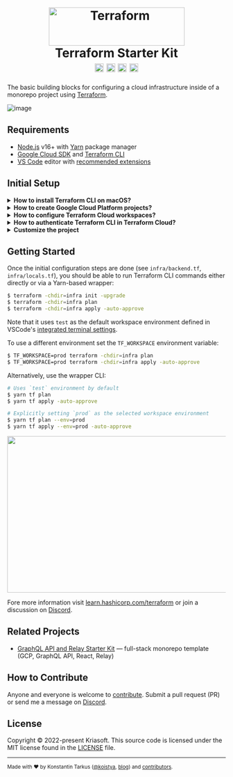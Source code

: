 <h1 align="center">
  <img src="https://www.datocms-assets.com/2885/1620155113-brandhcterraformprimaryattributedcolor.svg" width="313" height="88" alt="Terraform" /><br>
  Terraform Starter Kit
  <br>
  <a href="http://patreon.com/koistya"><img src="https://img.shields.io/badge/dynamic/json?color=%23ff424d&label=Patreon&style=flat-square&query=data.attributes.patron_count&suffix=%20patrons&url=https%3A%2F%2Fwww.patreon.com%2Fapi%2Fcampaigns%2F233228" height="20"></a>
  <a href="https://discord.gg/ZwkR8E3tFm"><img src="https://img.shields.io/discord/643523529131950086?label=Chat&style=flat-square" height="20"></a>
  <a href="https://github.com/kriasoft/terraform-starter-kit/stargazers"><img src="https://img.shields.io/github/stars/kriasoft/terraform-starter-kit.svg?style=social&label=Star&maxAge=3600" height="20"></a>
  <a href="https://twitter.com/koistya"><img src="https://img.shields.io/twitter/follow/koistya.svg?style=social&label=Follow&maxAge=3600" height="20"></a>
</h1>

The basic building blocks for configuring a cloud infrastructure inside of
a monorepo project using [Terraform](https://www.terraform.io/).

![image](https://user-images.githubusercontent.com/197134/151532424-39a65825-5bd3-4730-b2e0-35ec64bb88d3.png)

## Requirements

- [Node.js](https://nodejs.org/en/) v16+ with [Yarn](https://yarnpkg.com/) package manager
- [Google Cloud SDK](https://cloud.google.com/sdk/docs/install) and [Terraform CLI](https://learn.hashicorp.com/tutorials/terraform/install-cli)
- [VS Code](https://code.visualstudio.com/) editor with [recommended extensions](.vscode/extensions.json)

## Initial Setup

<details>
  <summary><b>How to install Terraform CLI on macOS?</b></summary><br>

```bash
$ brew tap hashicorp/tap
$ brew install hashicorp/tap/terraform
$ brew update
$ brew upgrade hashicorp/tap/terraform
$ yarn tf -version
```

</details>

<details>
  <summary><b>How to create Google Cloud Platform projects?</b></summary><br>

Simply navigate to [Google Cloud Resource Manager](https://console.cloud.google.com/cloud-resource-manager)
and create two GCP projects for both `test` (QA) and `prod` (production)
environments, e.g. "example" and "example-test".

Fore more information visit https://cloud.google.com/resource-manager/docs/creating-managing-projects<br>

</details>

<details>
  <summary><b>How to configure Terraform Cloud workspaces?</b></summary><br>

1. Sign in to [Terraform Cloud](https://cloud.hashicorp.com/products/terraform) dashboard.
2. Create or join an organization.
3. Create two workspaces — `app-test` and `app-prod` for test/QA and production environments.
4. In each of these workspaces create an environment variable called `GOOGLE_CREDENTIALS` with the value containing JSON key of a GCP [service account](https://cloud.google.com/iam/docs/service-accounts). Note, this GCP service account needs to have `Owner` or `Editor` + `Service Usage Admin` roles.

For more information visit https://registry.terraform.io/providers/hashicorp/google/latest/docs/guides/provider_reference<br>

</details>

<details>
  <summary><b>How to authenticate Terraform CLI in Terraform Cloud?</b></summary><br>

1. Create a personal or team [API Token](https://learn.hashicorp.com/tutorials/terraform/cloud-login) via [Terraform Cloud](https://app.terraform.io/app/) dashboard → [Settings](https://app.terraform.io/app/settings/tokens).
2. Save API token to the `.terraformrc` file in root of the project:

```
credentials "app.terraform.io" {
  token = "xxxxxx.atlasv1.zzzzzzzzzzzzz"
}
```

**NOTE**: This would allow to using different Terraform credentials per software project if you want to.<br>

</details>

<details>
  <summary><b>Customize the project</b></summary><br>

1. Run `yarn install` to bootstrap `.terraformrc` and `infra/overrides.tf` files
2. Create a [Terraform API Token](https://app.terraform.io/app/settings/tokens) and save it to `.terraformrc` file
3. Update Terraform Cloud organization name in `infra/backend.tf`
4. Update other variables in the `infra/locals.tf` file
5. Ensure that Terraform Cloud workspaces exist and have all the required environment variables
<br>
</details>

## Getting Started

Once the initial configuration steps are done (see `infra/backend.tf`,
`infra/locals.tf`), you should be able to run Terraform CLI commands either
directly or via a Yarn-based wrapper:

```bash
$ terraform -chdir=infra init -upgrade
$ terraform -chdir=infra plan
$ terraform -chdir=infra apply -auto-approve
```

Note that it uses `test` as the default workspace environment defined
in VSCode's [integrated terminal settings](.vscode/settings.json#L16-L30).

To use a different environment set the `TF_WORKSPACE` environment variable:

```bash
$ TF_WORKSPACE=prod terraform -chdir=infra plan
$ TF_WORKSPACE=prod terraform -chdir=infra apply -auto-approve
```

Alternatively, use the wrapper CLI:

```bash
# Uses `test` environment by default
$ yarn tf plan
$ yarn tf apply -auto-approve

# Explicitly setting `prod` as the selected workspace environment
$ yarn tf plan --env=prod
$ yarn tf apply --env=prod -auto-approve
```

<p align="center">
  <a href="https://www.youtube.com/watch?v=tomUWcQ0P3k"><img src="https://user-images.githubusercontent.com/197134/151321818-d47fe54f-c19e-4d4c-9834-c33e589a33e1.png" alt="" width="640" height="360" /></a>
</p>

Fore more information visit [learn.hashicorp.com/terraform](https://learn.hashicorp.com/terraform) or join a discussion on [Discord](https://discord.gg/ZwkR8E3tFm).

## Related Projects

- [GraphQL API and Relay Starter Kit](https://github.com/kriasoft/relay-starter-kit) — full-stack monorepo template (GCP, GraphQL API, React, Relay)

## How to Contribute

Anyone and everyone is welcome to [contribute](.github/CONTRIBUTING.md). Submit
a pull request (PR) or send me a message on [Discord](https://discord.gg/ZwkR8E3tFm).

## License

Copyright © 2022-present Kriasoft. This source code is licensed under the MIT license found in the
[LICENSE](LICENSE) file.

---

<sup>Made with ♥ by Konstantin Tarkus ([@koistya](https://twitter.com/koistya), [blog](https://koistya.medium.com/))
and [contributors](https://github.com/kriasoft/terraform-starter-kit/graphs/contributors).</sup>
